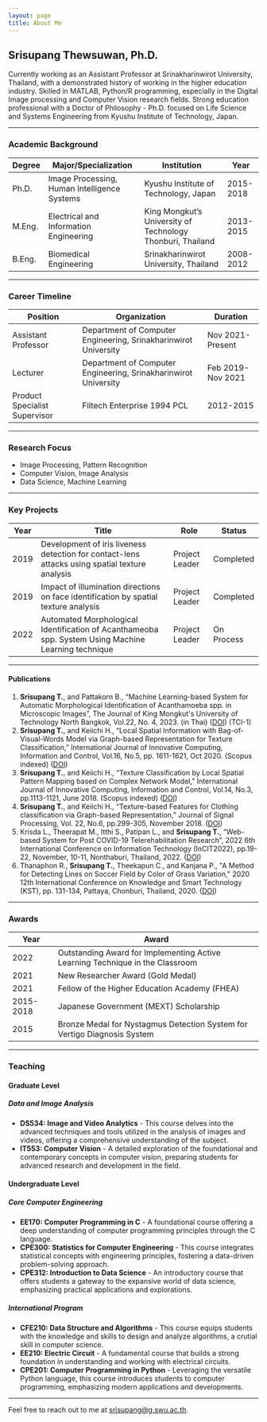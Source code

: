 ```yaml
---
layout: page
title: About Me
---
```

## Srisupang Thewsuwan, Ph.D.
<p class="message">
  Currently working as an Assistant Professor at Srinakharinwirot University, Thailand, with a demonstrated history of working in the higher education industry. Skilled in MATLAB, Python/R programming, especially in the Digital Image processing and Computer Vision research fields. Strong education professional with a Doctor of Philosophy - Ph.D. focused on Life Science and Systems Engineering from Kyushu Institute of Technology, Japan.
</p>

---

### Academic Background

| Degree   | Major/Specialization                         | Institution                                           | Year       |
|----------|----------------------------------------------|--------------------------------------------------------|------------|
| Ph.D.    | Image Processing, Human Intelligence Systems | Kyushu Institute of Technology, Japan                 | 2015-2018  |
| M.Eng.   | Electrical and Information Engineering       | King Mongkut’s University of Technology Thonburi, Thailand | 2013-2015  |
| B.Eng.   | Biomedical Engineering                       | Srinakharinwirot University, Thailand                 | 2008-2012  |

---

### Career Timeline

| Position                     | Organization                              | Duration        |
|------------------------------|-------------------------------------------|-----------------|
| Assistant Professor          | Department of Computer Engineering, Srinakharinwirot University | Nov 2021-Present |
| Lecturer                     | Department of Computer Engineering, Srinakharinwirot University | Feb 2019-Nov 2021 |
| Product Specialist Supervisor| Filtech Enterprise 1994 PCL               | 2012-2015       |
---

### Research Focus

- Image Processing, Pattern Recognition
- Computer Vision, Image Analysis
- Data Science, Machine Learning

---

### Key Projects

| Year  | Title                                                                 | Role          | Status    |
|-------|-----------------------------------------------------------------------|---------------|-----------|
| 2019  | Development of iris liveness detection for contact-lens attacks using spatial texture analysis | Project Leader | Completed |
| 2019  | Impact of illumination directions on face identification by spatial texture analysis | Project Leader | Completed |
| 2022  | Automated Morphological Identification of Acanthameoba spp. System Using Machine Learning technique | Project Leader | On Process |

---

#### Publications

1. **Srisupang T.**, and Pattakorn B., “Machine Learning-based System for Automatic Morphological Identification of Acanthamoeba spp. in Microscopic Images”, The Journal of King Mongkut's University of Technology North Bangkok, Vol.22, No. 4, 2023. (in Thai) ([DOI](http://dx.doi.org/10.14416/j.kmutnb.2022.09.014)) (TCI-1)
2. **Srisupang T.**, and Keiichi H., “Local Spatial Information with Bag-of-Visual-Words Model via Graph-based Representation for Texture Classification,” International Journal of Innovative Computing, Information and Control, Vol.16, No.5, pp. 1611-1621, Oct 2020. (Scopus indexed) ([DOI](https://doi.org/10.24507/ijicic.16.05.1611))
3. **Srisupang T.**, and Keiichi H., “Texture Classification by Local Spatial Pattern Mapping based on Complex Network Model,” International Journal of Innovative Computing, Information and Control, Vol.14, No.3, pp.1113-1121, June 2018. (Scopus indexed) ([DOI](https://doi.org/10.24507/ijicic.14.03.1113))
4. **Srisupang T.**, and Keiichi H., “Texture-based Features for Clothing classification via Graph-based Representation,” Journal of Signal Processing, Vol. 22, No.6, pp.299-305, November 2018. ([DOI](10.2299/jsp.22.299))
5. Krisda L., Theerapat M., Itthi S., Patipan L., and **Srisupang T.**, “Web-based System for Post COVID-19 Telerehabilitation Research”, 2022 6th International Conference on Information Technology (InCIT2022), pp.19-22, November, 10-11, Nonthaburi, Thailand, 2022. ([DOI](https://doi.org/10.1109/InCIT56086.2022.10067777))
6. Thanaphon R., **Srisupang T.**, Theekapun C., and Kanjana P., "A Method for Detecting Lines on Soccer Field by Color of Grass Variation," 2020 12th International Conference on Knowledge and Smart Technology (KST), pp. 131-134, Pattaya, Chonburi, Thailand, 2020. ([DOI](https://doi.org/10.1109/KST48564.2020.9059550))

---

### Awards

| Year  | Award                                                                 |
|-------|-----------------------------------------------------------------------|
| 2022  | Outstanding Award for Implementing Active Learning Technique in the Classroom |
| 2021  | New Researcher Award (Gold Medal)                                     |
| 2021  | Fellow of the Higher Education Academy (FHEA)                         |
| 2015-2018 | Japanese Government (MEXT) Scholarship                             |
| 2015  | Bronze Medal for Nystagmus Detection System for Vertigo Diagnosis System |

---

### Teaching

#### **Graduate Level**

##### **Data and Image Analysis**

- **DS534: Image and Video Analytics** - This course delves into the advanced techniques and tools utilized in the analysis of images and videos, offering a comprehensive understanding of the subject.
- **IT553: Computer Vision** - A detailed exploration of the foundational and contemporary concepts in computer vision, preparing students for advanced research and development in the field.

#### **Undergraduate Level**

##### **Core Computer Engineering**

- **EE170: Computer Programming in C** - A foundational course offering a deep understanding of computer programming principles through the C language.
- **CPE300: Statistics for Computer Engineering** - This course integrates statistical concepts with engineering principles, fostering a data-driven problem-solving approach.
- **CPE312: Introduction to Data Science** - An introductory course that offers students a gateway to the expansive world of data science, emphasizing practical applications and explorations.

##### **International Program**

- **CFE210: Data Structure and Algorithms** - This course equips students with the knowledge and skills to design and analyze algorithms, a crutial skill in computer science.
- **EE210: Electric Circuit** - A fundamental course that builds a strong foundation in understanding and working with electrical circuits.
- **CPE201: Computer Programming in Python** - Leveraging the versatile Python language, this course introduces students to computer programming, emphasizing modern applications and developments.

---

Feel free to reach out to me at [srisupang@g.swu.ac.th](mailto:srisupang@g.swu.ac.th).
